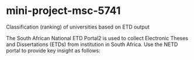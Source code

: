 # mini-project-msc-5741
Classification (ranking) of universities based on ETD output


The South African National ETD Portal2 is used to collect Electronic Theses and Dissertations (ETDs) from institution in South Africa. Use the NETD portal to provide key insight as follows:
